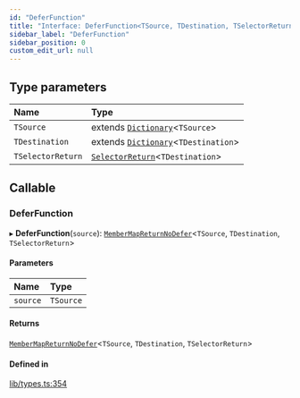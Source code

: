```yaml
---
id: "DeferFunction"
title: "Interface: DeferFunction<TSource, TDestination, TSelectorReturn>"
sidebar_label: "DeferFunction"
sidebar_position: 0
custom_edit_url: null
---
```


## Type parameters

| Name | Type |
| :------ | :------ |
| `TSource` | extends [`Dictionary`](../modules.md#dictionary)<`TSource`\> |
| `TDestination` | extends [`Dictionary`](../modules.md#dictionary)<`TDestination`\> |
| `TSelectorReturn` | [`SelectorReturn`](../modules.md#selectorreturn)<`TDestination`\> |

## Callable

### DeferFunction

▸ **DeferFunction**(`source`): [`MemberMapReturnNoDefer`](../modules.md#membermapreturnnodefer)<`TSource`, `TDestination`, `TSelectorReturn`\>

#### Parameters

| Name | Type |
| :------ | :------ |
| `source` | `TSource` |

#### Returns

[`MemberMapReturnNoDefer`](../modules.md#membermapreturnnodefer)<`TSource`, `TDestination`, `TSelectorReturn`\>

#### Defined in

[lib/types.ts:354](https://github.com/nartc/mapper/blob/33978de9/packages/core/src/lib/types.ts#L354)
